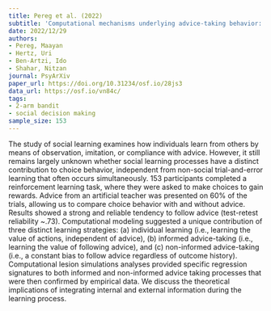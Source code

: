 ```yaml
---
title: Pereg et al. (2022)
subtitle: 'Computational mechanisms underlying advice-taking behavior: Disentangling the role of non-informed and informed advice taking'
date: 2022/12/29
authors:
- Pereg, Maayan
- Hertz, Uri
- Ben-Artzi, Ido
- Shahar, Nitzan
journal: PsyArXiv
paper_url: https://doi.org/10.31234/osf.io/28js3
data_url: https://osf.io/vn84c/
tags:
- 2-arm bandit
- social decision making
sample_size: 153
---
```


The study of social learning examines how individuals learn from others by means of observation, imitation, or compliance with advice. However, it still remains largely unknown whether social learning processes have a distinct contribution to choice behavior, independent from non-social trial-and-error learning that often occurs simultaneously. 153 participants completed a reinforcement learning task, where they were asked to make choices to gain rewards. Advice from an artificial teacher was presented on 60% of the trials, allowing us to compare choice behavior with and without advice. Results showed a strong and reliable tendency to follow advice (test-retest reliability ~.73). Computational modeling suggested a unique contribution of three distinct learning strategies: (a) individual learning (i.e., learning the value of actions, independent of advice), (b) informed advice-taking (i.e., learning the value of following advice), and (c) non-informed advice-taking (i.e., a constant bias to follow advice regardless of outcome history). Computational lesion simulations analyses provided specific regression signatures to both informed and non-informed advice taking processes that were then confirmed by empirical data. We discuss the theoretical implications of integrating internal and external information during the learning process.
